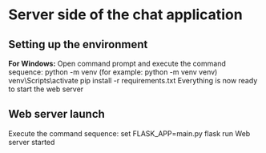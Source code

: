 # Server side of the chat application

## Setting up the environment

**For Windows:**
Open command prompt and execute the command sequence:
python -m venv <virtual environment name> (for example: python -m venv venv)
venv\Scripts\activate
pip install -r requirements.txt
Everything is now ready to start the web server

## Web server launch

Execute the command sequence:
set FLASK_APP=main.py
flask run
Web server started

